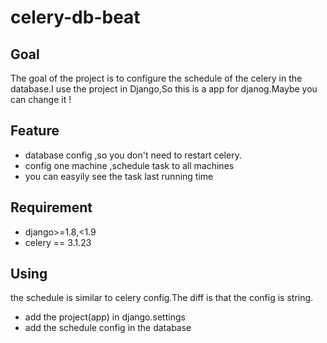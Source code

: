 # celery-db-beat

## Goal
  The goal of the project is to configure the schedule of the celery in the database.I use the project in Django,So this is a app for djanog.Maybe you can change it !
## Feature
  - database config ,so you don't need to restart celery.
  - config one machine ,schedule task to all machines 
  - you can easyily see the task last running time
## Requirement
  - django>=1.8,<1.9
  - celery == 3.1.23

## Using
  the schedule is similar to celery config.The diff is that the config  is string.
  - add the project(app) in django.settings
  - add the schedule config in the database
  
   



